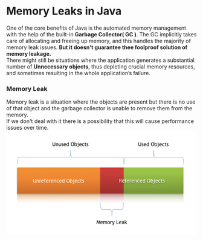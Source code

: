 # Memory Leaks in Java
One of the core benefits of Java is the automated memory management with the help of the built-in **Garbage Collector( GC )**. The GC implicitly takes care of allocating and freeing up memory, and this handles the majority of memory leak issues. **But it doesn't guarantee thee foolproof solution of memory leakage.** <br>
There might still be situations where the application generates a substantial number of **Unnecessary objects**, thus depleting crucial memory resources, and sometimes resulting in the whole application’s failure.

### Memory Leak
Memory leak is a situation where the objects are present but there is no use of that object and  the garbage collector is unable to remove them from the memory. <br>
If we don't deal with it there is a possibility that this will cause performance issues over time.
![Memory Leaks](images\Memory-_Leak-_In-_Java.webp)